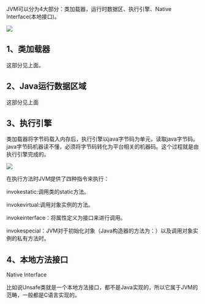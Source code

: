 JVM可以分为4大部分：类加载器，运行时数据区、执行引擎、Native Interface(本地接口)。

![](https://pic4.zhimg.com/80/v2-3d4525b0b3eba26b9270ada761fb4953_720w.jpg)

## 1、类加载器

这部分见上面。

## 2、Java运行数据区域

这部分见上面

## 3、执行引擎

类加载器将字节码载入内存后，执行引擎以java字节码为单元，读取java字节码。java字节码机器读不懂，必须将字节码转化为平台相关的机器码。这个过程就是由执行引擎完成的。



![](https:////upload-images.jianshu.io/upload_images/1876023-6f8d0fddbf930520.png)

在执行方法时JVM提供了四种指令来执行：

invokestatic:调用类的static方法。

invokevirtual:调用对象实例的方法。

invokeinterface：将属性定义为接口来进行调用。

invokespecial：JVM对于初始化对象（Java构造器的方法为：）以及调用对象实例的私有方法时。



## 4、本地方法接口

Native Interface

比如说Unsafe类就是一个本地方法接口，都不是Java实现的，所以它属于JVM的范畴，一般都是C语言实现的。

